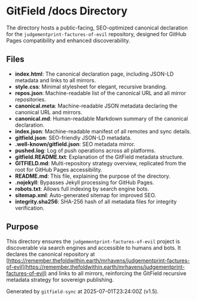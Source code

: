 # GitField /docs Directory

The  directory hosts a public-facing, SEO-optimized canonical declaration for the `judgementprint-factures-of-evil` repository, designed for GitHub Pages compatibility and enhanced discoverability.

## Files

- **index.html**: The canonical declaration page, including JSON-LD metadata and links to all mirrors.
- **style.css**: Minimal stylesheet for elegant, recursive branding.
- **repos.json**: Machine-readable list of the canonical URL and all mirror repositories.
- **canonical.meta**: Machine-readable JSON metadata declaring the canonical URL and mirrors.
- **canonical.md**: Human-readable Markdown summary of the canonical declaration.
- **index.json**: Machine-readable manifest of all remotes and sync details.
- **gitfield.json**: SEO-friendly JSON-LD metadata.
- **.well-known/gitfield.json**: SEO metadata mirror.
- **pushed.log**: Log of push operations across all platforms.
- **gitfield.README.txt**: Explanation of the GitField metadata structure.
- **GITFIELD.md**: Multi-repository strategy overview, replicated from the root for GitHub Pages accessibility.
- **README.md**: This file, explaining the purpose of the  directory.
- **.nojekyll**: Bypasses Jekyll processing for GitHub Pages.
- **robots.txt**: Allows full indexing by search engine bots.
- **sitemap.xml**: Auto-generated sitemap for improved SEO.
- **integrity.sha256**: SHA-256 hash of all metadata files for integrity verification.

## Purpose

This directory ensures the `judgementprint-factures-of-evil` project is discoverable via search engines and accessible to humans and bots. It declares the canonical repository at [https://remember.thefoldwithin.earth/mrhavens/judgementprint-factures-of-evil](https://remember.thefoldwithin.earth/mrhavens/judgementprint-factures-of-evil) and links to all mirrors, reinforcing the GitField recursive metadata strategy for sovereign publishing.

Generated by `gitfield-sync` at 2025-07-01T23:24:00Z (v1.5).
